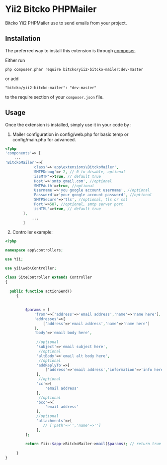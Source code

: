 Yii2 Bitcko PHPMailer
=========================================
Bitcko Yii2 PHPMailer use to send emails from your project.

Installation
------------

The preferred way to install this extension is through [composer](http://getcomposer.org/download/).

Either run

```
php composer.phar require bitcko/yii2-bitcko-mailer:dev-master

```

or add

```
"bitcko/yii2-bitcko-mailer": "dev-master"
```

to the require section of your `composer.json` file.


Usage
-----

Once the extension is installed, simply use it in your code by  :

1. Mailer configuration in  config/web.php for basic temp or config/main.php for advanced.

```php
<?php
'components'=> [
    ...
'BitckoMailer'=>[
            'class'=>'app\extensions\BitckoMailer',
            'SMTPDebug'=> 2, // 0 to disable, optional
            'isSMTP'=>true, // default true
            'Host'=>'smtp.gmail.com', //optional
            'SMTPAuth'=>true, //optional
            'Username'=>'you google account username', //optional
            'Password'=>'your google account password', //optional
            'SMTPSecure'=>'tls', //optional, tls or ssl
            'Port'=>587, //optional, smtp server port
            'isHTML'=>true, // default true
        ],
            ...
        ]

```

2. Controller example:
      
```php
<?php

namespace app\controllers;

use Yii;

use yii\web\Controller;

class SiteController extends Controller
{
   
  public function actionSend()
     {
 
 
         $params = [
             'from'=>['address'=>'email address','name'=>'name here'],
             'addresses'=>[
                 ['address'=>'email address','name'=>'name here']
             ],
             'body'=>'email body here',
             
              //optional              
              'subject'=>'email subject here',
               //optional
              'altBody'=>'email alt body here',
               //optional
              'addReplyTo'=>[
                  ['address'=>'email address','information'=>'info here']
              ],
               //optional
              'cc'=>[
                  'email address'
              ],
               //optional
              'bcc'=>[
                  'email address'
              ],
              //optional
              'attachments'=>[
                 // ['path'=>'','name'=>'']
              ],
         ];
         
         return Yii::$app->BitckoMailer->mail($params); // return true if mail sent successfully
 
     }
}


```



